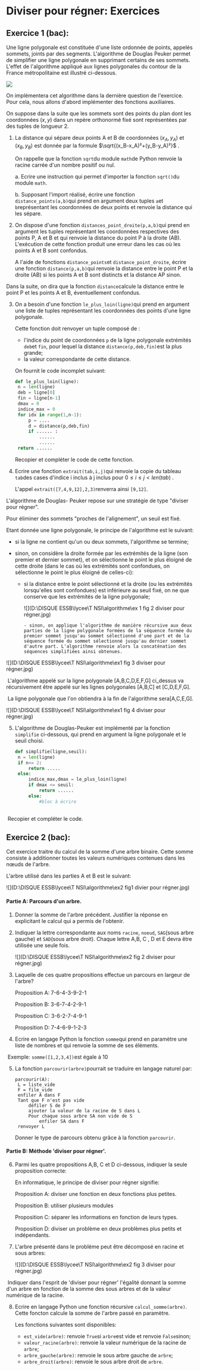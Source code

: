 # Diviser pour régner: Exercices

## Exercice 1 (bac): 

Une ligne polygonale est constituée d'une liste ordonnée de points, appelés sommets, joints par des segments. L'algorithme de Douglas Peuker permet de simplifier une ligne polygonale en supprimant certains de ses sommets. L'effet de l'algorithme appliqué aux lignes polygonales du contour de la France métropolitaine est illustré ci-dessous. 

![](\Divier_pour_mieux_regner\IMG\ex1_diviser_pour_régner.jpg)

On implémentera cet algorithme dans la dernière question de l'exercice. Pour cela, nous allons d'abord implémenter des fonctions auxiliaires. 

On suppose dans la suite que les sommets sont des points du plan dont les coordonnées $(x,y)$ dans un repère orthonormé fixé sont représentées par des tuples de longueur 2. 

1. La distance qui sépare deux points A et B de coordonnées $(x_A,y_A)$ et $(x_B,y_B)$ est donnée par la formule $\sqrt{(x_B-x_A)²+(y_B-y_A)²}$ . 

   On rappelle que la fonction `sqrt`du module `math`de Python renvoie la racine carrée d'un nombre positif ou nul. 

   a. Ecrire une instruction qui permet d'importer la fonction `sqrt()`du module `math`. 

   b. Supposant l'import réalisé, écrire une fonction `distance_points(a,b)`qui prend en argument deux tuples `a`et `b`représentant les coordonnées de deux points et renvoie la distance qui les sépare. 

2. On dispose d'une fonction `distances_point_droite(p,a,b)`qui prend en argument les tuples représentant les coordonnées respectives des points P, A et B et qui renvoie la distance du point P à la droite (AB). L'exécution de cette fonction produit une erreur dans les cas où les points A et B sont confondus. 

   A l'aide de fonctions `distance_points`et `distance_point_droite`, écrire une fonction `distance(p,a,b)`qui renvoie la distance entre le point P et la droite (AB) si les points A et B sont distincts et la distance AP sinon. 

Dans la suite, on dira que la fonction `distance`calcule la distance entre le point P et les points A et B, éventuellement confondus. 

3. On a besoin d'une fonction `le_plus_loin(ligne)`qui prend en argument une liste de tuples représentant les coordonnées des points d'une ligne polygonale. 

   Cette fonction doit renvoyer un tuple composé de :

   - l'indice du point de coordonnées `p` de la ligne polygonale extrémités `deb`et `fin`, pour lequel la distance `distance(p,deb,fin)`est la plus grande;
   - la valeur correspondante de cette distance. 

   On fournit le code incomplet suivant:

   ```python
   def le_plus_loin(ligne):
   	n = len(ligne)
   	deb = ligne[0]
   	fin = ligne[n-1]
   	dmax = 0
   	indice_max = 0
   	for idx in range(1,n-1):
   		p = ....
   		d = distance(p,deb,fin)
   		if ...... :
   			......
   			......
   	return ......
   ```

   Recopier et compléter le code de cette fonction. 

4. Ecrire une fonction `extrait(tab,i,j)`qui renvoie la copie du tableau `tab`des cases d'indice i inclus à j inclus pour $0\leq i\leq j<len(tab)$ . 

   L'appel `extrait([7,4,9,12],2,3)`renverra ainsi `[9,12]`. 

L'algorithme de Douglas- Peuker repose sur une stratégie de type "diviser pour régner". 

Pour éliminer des sommets "proches de l'alignement", un seuil est fixé. 

Etant donnée une ligne polygonale, le principe de l'algorithme est le suivant:

- si la ligne ne contient qu'un ou deux sommets, l'algorithme se termine;

- sinon, on considère la droite formée par les extrémités de la ligne (son premier et dernier sommet), et on sélectionne le point le plus éloigné de cette droite (dans le cas où les extrémités sont confondues, on sélectionne le point le plus éloigné de celles-ci):

  - si la distance entre le point sélectionné et la droite (ou les extrémités lorsqu'elles sont confondues) est inférieure au seuil fixé, on ne que conserve que les extrémités de la ligne polygonale;

    ![](D:\DISQUE ESSB\lycee\T NSI\algorithme\ex 1 fig 2 diviser pour régner.jpg)

  		- sinon, on applique l'algorithme de manière récursive aux deux parties de la ligne polygonale formées de la séquence formée du premier sommet jusqu'au sommet sélectionné d'une part et de la séquence formée du sommet sélectionné jusqu'au dernier sommet d'autre part. L'algorithme renvoie alors la concaténation des séquences simplifiées ainsi obtenues. 

![](D:\DISQUE ESSB\lycee\T NSI\algorithme\ex1 fig 3 diviser pour régner.jpg)

​	L'algorithme appelé sur la ligne polygonale [A,B,C,D,E,F,G] ci_dessus va récursivement être appelé sur les 	lignes polygonales [A,B,C] et [C,D,E,F,G]. 

​	La ligne polygonale que l'on obtiendra à la fin de l'algorithme sera[A,C,E,G]. 

![](D:\DISQUE ESSB\lycee\T NSI\algorithme\ex1 fig 4 diviser pour régner.jpg)	

5. L'algorithme de Douglas-Peuker est implémenté par la fonction `simplifie` ci-dessous, qui prend en argument la ligne polygonale et le seuil choisi. 

   ```python
   def simplifie(ligne,seuil):
   	n = len(ligne)
   	if n<= 2: 
   		return .....
   	else:
   		indice_max,dmax = le_plus_loin(ligne)
   		if dmax <= seuil:
   			return ......
   		else: 
   			#bloc à écrire
   			
   ```

   

​	Recopier et compléter le code. 

## Exercice 2 (bac): 

Cet exercice traitre du calcul de la somme d'une arbre binaire. Cette somme consiste à additionner toutes les valeurs numériques contenues dans les nœuds de l'arbre. 

L'arbre utilisé dans les parties A et B est le suivant:

![](D:\DISQUE ESSB\lycee\T NSI\algorithme\ex2 fig1 divier pour régner.jpg)

#### Partie A: Parcours d'un arbre. 

1. Donner la somme de l'arbre précédent. Justifier la réponse en explicitant le calcul qui a permis de l'obtenir. 

2. Indiquer la lettre correspondante aux noms `racine`, `noeud`, `SAG`(sous arbre gauche) et `SAD`(sous arbre droit). Chaque lettre A,B, C , D et E devra être utilisée une seule fois. 

   ![](D:\DISQUE ESSB\lycee\T NSI\algorithme\ex2 fig 2 diviser pour régner.jpg)

3. Laquelle de ces quatre propositions effectue un parcours en largeur de l'arbre? 

   Proposition A: 7-6-4-3-9-2-1

   Proposition B: 3-6-7-4-2-9-1

   Proposition C: 3-6-2-7-4-9-1

   Proposition D: 7-4-6-9-1-2-3

4. Ecrire en langage Python la fonction `somme`qui prend en paramètre une liste de nombres et qui renvoie la somme de ses éléments. 

​		Exemple: `somme([1,2,3,4])`est égale à 10

5. La fonction `parcourir(arbre)`pourrait se traduire en langage naturel par:

   ```
   parcourir(A):
   	L = liste_vide
   	F = file_vide
   	enfiler A dans F
   	Tant que F n'est pas vide
   		défiler S de F
   		ajouter la valeur de la racine de S dans L
   		Pour chaque sous arbre SA non vide de S
   			enfiler SA dans F
   	renvoyer L
   ```

   Donner le type de parcours obtenu grâce à la fonction `parcourir`. 

#### Partie B: Méthode 'diviser pour régner'. 

6. Parmi les quatre propositions A,B, C et D ci-dessous, indiquer la seule proposition correcte:

   En informatique, le principe de diviser pour régner signifie:

   Proposition A: diviser une fonction en deux fonctions plus petites. 

   Proposition B: utiliser plusieurs modules

   Proposition C: séparer les informations en fonction de leurs types. 

   Proposition D: diviser un problème en deux problèmes plus petits et indépendants. 

   

7. L'arbre présenté dans le probléme peut être décomposé en racine et sous arbres:

   ![](D:\DISQUE ESSB\lycee\T NSI\algorithme\ex2 fig 3 diviser pour régner.jpg)

​	Indiquer dans l'esprit de 'diviser pour régner' l'égalité donnant la somme d'un arbre en fonction de la 		somme des sous arbres et de la valeur numérique de la racine. 

8. Ecrire en langage Python une fonction récursive `calcul_somme(arbre)`. Cette foncton calcule la somme de l'arbre passé en paramètre. 

   Les fonctions suivantes sont disponibles:

   - `est_vide(arbre)`: renvoie `True`si `arbre`est vide et renvoie `False`sinon;
   - `valeur_racine(arbre)`: renvoie la valeur numérique de la racine de `arbre`;
   - `arbre_gauche(arbre)`: renvoie le sous arbre gauche de `arbre`;
   - `arbre_droit(arbre)`: renvoie le sous arbre droit de `arbre`. 

   

    

